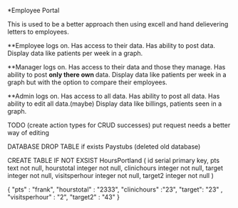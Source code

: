 *Employee Portal

This is used to be a better approach then using excell and hand delievering letters to employees. 

**Employee logs on.
Has access to their data.
Has ability to post data.
Display data like patients per week in a graph.

**Manager logs on.
Has access to their data and those they manage. 
Has ability to post <b> only there own </b> data.
Display data like patients per week in a graph but with the option to compare their employees. 

**Admin logs on.
Has access to all data.
Has ability to post all data.
Has ability to edit all data.(maybe)
Display data like billings, patients seen in a graph. 


TODO
(create action types for CRUD successes)
put request needs a better way of editing


DATABASE
DROP TABLE if exists Paystubs (deleted old database)

CREATE TABLE IF NOT EXSIST HoursPortland (
	id serial primary key,
	pts text not null,
	hourstotal integer not null,
	clinichours integer not null,
	target integer not null,
	visitsperhour integer not null,
	target2 integer not null
)

{
	"pts" : "frank",
	"hourstotal" : "2333",
	"clinichours" :"23",
	"target": "23" ,
	"visitsperhour" :  "2",
	"target2" : "43"
}